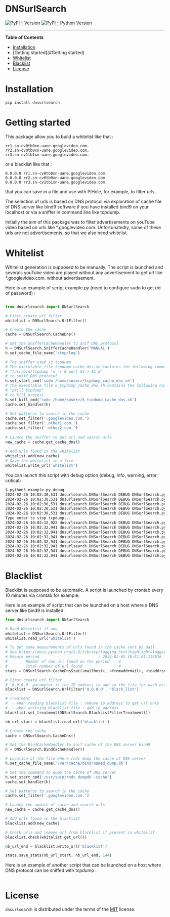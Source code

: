 # DNSurlSearch

[![PyPI - Version](https://img.shields.io/pypi/v/dnsurlsearch.svg)](https://pypi.org/project/dnsurlsearch)
[![PyPI - Python Version](https://img.shields.io/pypi/pyversions/dnsurlsearch.svg)](https://pypi.org/project/dnsurlsearch)

-----

**Table of Contents**

- [Installation](#Installation)
- [Getting started](#Getting started)
- [Whitelist](#Whitelist)
- [Blacklist](#Blacklist)
- [License](#License)

# Installation

```console
pip install dnsurlsearch
```

# Getting started
This package allow you to build a whitelist like that :
```
rr1.sn-cv0tb0xn-uane.googlevideo.com.
rr2.sn-cv0tb0xn-uane.googlevideo.com.
rr3.sn-cv1tb1xn-uane.googlevideo.com.
```
or a blacklist like that :
```
0.0.0.0 rr1.sn-cv0tb0xn-uane.googlevideo.com.
0.0.0.0 rr2.sn-cv0tb0xn-uane.googlevideo.com.
0.0.0.0 rr3.sn-cv1tb1xn-uane.googlevideo.com.
```
that you can save in a file and use with PiHole, for example, to filter urls.

The selection of urls is based on DNS protocol via exploration of cache file of DNS server like bind9 software
if you have installed bind9 on your localhost or via a sniffer in command line like tcpdump.

Initially the aim of this package was to filter advertisements on youTube video based on urls like *.googlevideo.com. Unfortunatedly,
some of these urls are not advertisements, so that we also need whitelist. 

# Whitelist
Whitelist generation is supposed to be manually. The script is launched and severals youTube video are played without any advertisement
to get url like *.googlevideo.com. without advertisement.

Here is an example of script example.py (need to configure sudo to get rid of password) :

```python

from dnsurlsearch import DNSurlSearch

# First create url filter
whitelist = DNSurlSearch.UrlFilter()

# Create the cache
cache = DNSurlSearch.CacheDns()

# Set the SnifferCacheHandler to snif DNS protocol
h = DNSurlSearch.SnifferCacheHandler('MANUAL')
h.set_cache_file_name('/tmp/log')

# The sniffer used is tcpdump
# The executable file tcpdump_cache_dns.sh contains the following command :
# "/usr/bin/tcpdump -n -s 0 port 53 > $1 &"
# to sniff DNS protocol
h.set_start_cmd('sudo /home/<user>/tcpdump_cache_dns.sh')
# The executable file k_tcpdump_cache_dns.sh contains the following command :
# "pkill tcpdump"
# to kill process
h.set_kill_cmd('sudo /home/<user>/k_tcpdump_cache_dns.sh')
cache.set_handler(h)
    
# Set patterns to search in the cache
cache.set_filter('.googlevideo.com.')
cache.set_filter('.other1.com.')
cache.set_filter('.other2.com.')
    
# Launch the sniffer to get url and search urls
new_cache = cache.get_cache_dns()
        
# Add urls found in the whitelist
whitelist.add(new_cache)
# Save the whitelist in a file
whitelist.write_url('whitelist')

```
You can launch this script with debug option (debug, info, warning, error, critical)
```bash
$ python3 example.py debug
2024-02-26 10:02:30,531 dnsurlsearch.DNSurlSearch DEBUG DNSurlSearch.py 278 ----------------- CacheDns.set_handler()() -----------------
2024-02-26 10:02:30,531 dnsurlsearch.DNSurlSearch DEBUG DNSurlSearch.py 282 ----------------- CacheDns.set_filter()() ------------------
2024-02-26 10:02:30,531 dnsurlsearch.DNSurlSearch DEBUG DNSurlSearch.py 284 filters : ['.googlevideo.com.']
2024-02-26 10:02:30,531 dnsurlsearch.DNSurlSearch DEBUG DNSurlSearch.py 526 --------------------- init_dns_cache() ---------------------
2024-02-26 10:02:30,531 dnsurlsearch.DNSurlSearch DEBUG DNSurlSearch.py 528 sudo /home/<user>/tcpdump_cache_dns.sh /tmp/log
Type enter to stop tcpdump...
2024-02-26 10:02:32,922 dnsurlsearch.DNSurlSearch DEBUG DNSurlSearch.py 537 sudo /home/<user>/k_tcpdump_cache_dns.sh
2024-02-26 10:02:32,941 dnsurlsearch.DNSurlSearch DEBUG DNSurlSearch.py 313 ---------------- CacheHandler._search_url() ----------------
2024-02-26 10:02:32,941 dnsurlsearch.DNSurlSearch DEBUG DNSurlSearch.py 314  pattern : ['.* (.+\\.googlevideo\\.com\\.).*'] - filename : Found_url.txt
2024-02-26 10:02:32,941 dnsurlsearch.DNSurlSearch DEBUG DNSurlSearch.py 328 Le cache est vide
2024-02-26 10:02:32,941 dnsurlsearch.DNSurlSearch DEBUG DNSurlSearch.py 160 --------------------- UrlFilter.add() ----------------------
2024-02-26 10:02:32,941 dnsurlsearch.DNSurlSearch DEBUG DNSurlSearch.py 161  Number of url to add : 0
2024-02-26 10:02:32,941 dnsurlsearch.DNSurlSearch DEBUG DNSurlSearch.py 143 ------------------ UrlFilter.write_url() -------------------
2024-02-26 10:02:32,941 dnsurlsearch.DNSurlSearch DEBUG DNSurlSearch.py 144  Number of urls to write : 0 - file name : whitelist 
```

# Blacklist
Blacklist is supposed to be automatic. A script is launched by crontab every 10 minutes via crontab for example.

Here is an example of script that can be launched on a host 
where a DNS server like bind9 is installed:
```python
from dnsurlsearch import DNSurlSearch

# Read Whitelist if any
whitelist = DNSurlSearch.UrlFilter()
whitelist.read_url('whitelist')

# To get some measurements of urls found in the cache sent by mail
# See https://docs.python.org/2.6/library/logging.html?highlight=logger#smtp-handler for more information on parameters
# Mesure period                          : 2024-02-05 18:51:01.128016 - 2024-02-05 18:51:42.497950
#        Number of new url found on the period  : 4
#        Total number of url found              : 4
stats = DNSurlSearch.CacheDnsStat(<mailhost>, <fromaddrmail>, <toaddrsmail>, 'Filtered url stats')

# First create url filter
# '0.0.0.0' parameter is the IP address to add in the file for each url
blacklist = DNSurlSearch.UrlFilter('0.0.0.0', 'black_list')

# treatment  
#  - when reading blacklist file : remove ip_address to get url only
#  - when writting blacklist file : add ip_address 
blacklist.set_treatment(DNSurlSearch.BlackListFilterTreatment())

nb_url_start = blacklist.read_url('blacklist')

# Create the cache
cache = DNSurlSearch.CacheDns()

# Set the BindCacheHandler to snif cache of the DNS server bind9
h = DNSurlSearch.BindCacheHandler()

# Location of the file where rndc dump the cache of DNS server
h.set_cache_file_name('/var/cache/bind/named_dump.db')

# Set the command to dump the cache of DNS server
h.set_start_cmd('/usr/sbin/rndc dumpdb -cache')
cache.set_handler(h)

# Set patterns to search in the cache
cache.set_filter('.googlevideo.com.')

# Launch the update of cache and search urls
new_cache = cache.get_cache_dns()

# Add urls found in the blacklist
blacklist.add(new_cache)

# Check urls and remove url from blacklist if present in whitelist
blacklist.check(whitelist.get_url())

nb_url_end = blacklist.write_url('blacklist')

stats.save_stats(nb_url_start, nb_url_end, 144)
```

Here is an example of another script that can be launched on a host 
where DNS protocol can be sniffed with tcpdump :
```python
```

# License

`dnsurlsearch` is distributed under the terms of the [MIT](https://spdx.org/licenses/MIT.html) license.
